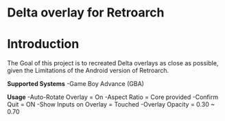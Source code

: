 # Delta overlay for Retroarch
# Introduction
The Goal of this project is to recreated Delta overlays as close as possible, given the Limitations of the Android version of Retroarch.

**Supported Systems**
-Game Boy Advance (GBA)

**Usage**
-Auto-Rotate Overlay = On
-Aspect Ratio = Core provided
-Confirm Quit = ON
-Show Inputs on Overlay = Touched
-Overlay Opacity = 0.30 ~ 0.70
